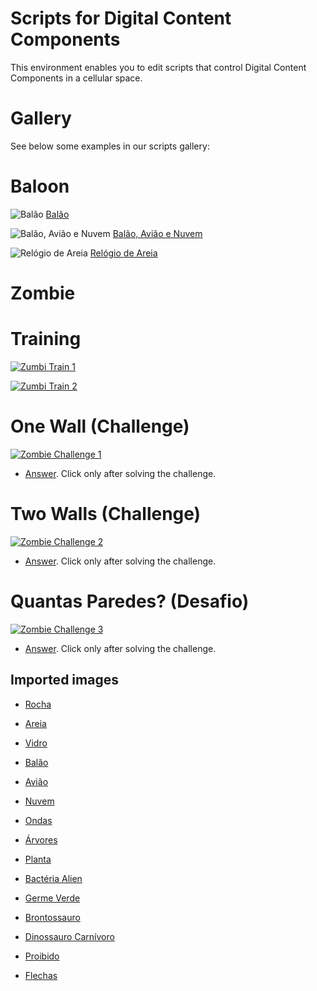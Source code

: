 # Scripts for Digital Content Components

This environment enables you to edit scripts that control Digital Content Components in a cellular space.

# Gallery

See below some examples in our scripts gallery:

# Baloon

![Balão](images/movement-fly-balloon.png)
[Balão](editor.html?source=cell/movement-fly-balloon)

![Balão, Avião e Nuvem](images/movement-fly-balloon-cloud-plane.png)
[Balão, Avião e Nuvem](editor.html?source=cell/movement-fly-balloon-cloud-plane)

![Relógio de Areia](images/movement-sand-clock.png)
[Relógio de Areia](editor.html?source=cell/movement-sand-clock)

# Zombie

# Training

[![Zumbi Train 1](images/zombie-wall.png)](harena/scripts/playground/editor.html?source=cell/zombie-wall-train1&mode=no-script)

[![Zumbi Train 2](images/zombie-wall.png)](harena/scripts/playground/editor.html?source=cell/zombie-wall-train2&mode=no-script)

# One Wall (Challenge)

[![Zombie Challenge 1](images/zombie-wall-challenge1.png)](harena/scripts/playground/editor.html?source=cell/zombie-wall-hidden-challenge1&mode=no-script)

* [Answer](harena/scripts/playground/editor.html?source=cell/zombie-wall-challenge1&mode=no-script).
Click only after solving the challenge.

# Two Walls (Challenge)

[![Zombie Challenge 2](images/zombie-wall-challenge2.png)](harena/scripts/playground/editor.html?source=cell/zombie-wall-hidden-challenge2&mode=no-script)

* [Answer](harena/scripts/playground/editor.html?source=cell/zombie-wall-challenge2&mode=no-script).
Click only after solving the challenge.

# Quantas Paredes? (Desafio)

[![Zombie Challenge 3](images/zombie-wall-challenge3.png)](harena/scripts/playground/editor.html?source=cell/zombie-wall-hidden-challenge3&mode=no-script)

* [Answer](harena/scripts/playground/editor.html?source=cell/zombie-wall-challenge3&mode=no-script).
Click only after solving the challenge.

## Imported images

* [Rocha](https://pixabay.com/vectors/rocks-stones-mining-soil-pebbles-155635/)
* [Areia](https://pixabay.com/vectors/template-pattern-seamless-blue-1099298/)
* [Vidro](https://pixabay.com/vectors/ball-balls-glass-glow-glowing-1293319/)
* [Balão](https://pixabay.com/vectors/balloon-blue-shiny-helium-happy-25734/)
* [Avião](https://pixabay.com/illustrations/children-s-plane-red-kids-plane-1789559/)
* [Nuvem](https://pixabay.com/vectors/cloud-thought-weather-153992/)

* [Ondas](https://pixabay.com/vectors/blue-water-pattern-sea-tide-waves-309761/)

* [Árvores](https://pixabay.com/vectors/tree-environment-ecology-nature-146748/)
* [Planta](https://pixabay.com/vectors/sapling-plant-growing-seedling-154734/)

* [Bactéria Alien](https://pixabay.com/vectors/virus-alien-health-bug-medical-312665/)
* [Germe Verde](https://pixabay.com/vectors/germ-virus-bacteria-infection-308922/)

* [Brontossauro](https://pixabay.com/vectors/brontosaurus-dinosaurs-extinct-37797/)
* [Dinossauro Carnívoro](https://pixabay.com/vectors/cartoon-comic-dino-dinosaur-green-1299393/)

* [Proibido](https://pixabay.com/vectors/no-symbol-prohibition-sign-39767/)
* [Flechas](https://pixabay.com/vectors/arrow-direction-turn-set-left-36877/)
